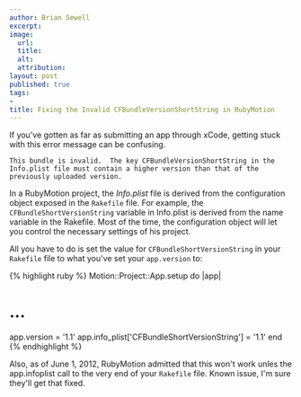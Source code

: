 ```yaml
---
author: Brian Sewell
excerpt:
image:
  url:
  title:
  alt:
  attribution:
layout: post
published: true
tags:
-
title: Fixing the Invalid CFBundleVersionShortString in RubyMotion
---
```


If you've gotten as far as submitting an app through xCode, getting stuck with this error message can be confusing.

`This bundle is invalid.  The key CFBundleVersionShortString in the Info.plist file must contain a higher version than that of the previously uploaded version.`

In a RubyMotion project, the *Info.plist* file is derived from the configuration object exposed in the `Rakefile` file. For example, the `CFBundleShortVersionString` variable in Info.plist is derived from the name variable in the Rakefile. Most of the time, the configuration object will let you control the necessary settings of his project.

All you have to do is set the value for `CFBundleShortVersionString` in your `Rakefile` file to what you've set your `app.version` to:

{% highlight ruby %}
Motion::Project::App.setup do |app|
  # ...
  app.version = '1.1'
  app.info_plist['CFBundleShortVersionString'] = '1.1'
end
{% endhighlight %}

Also, as of June 1, 2012, RubyMotion admitted that this won't work unles the app.infoplist call to the very end of your `Rakefile` file.  Known issue, I'm sure they'll get that fixed.